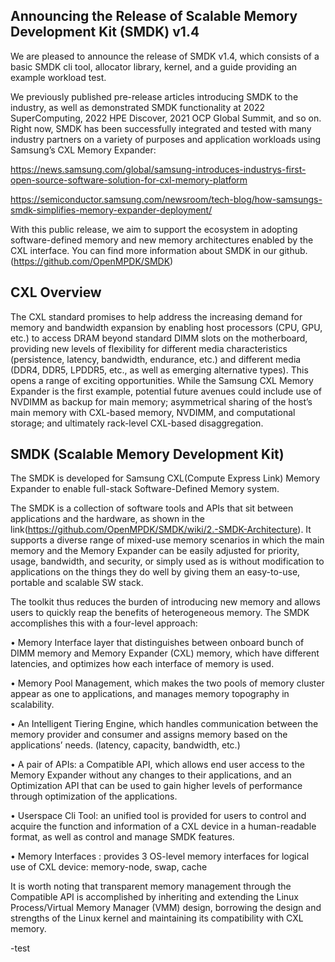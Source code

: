 ## Announcing the Release of Scalable Memory Development Kit (SMDK) v1.4

We are pleased to announce the release of SMDK v1.4, which consists of a basic SMDK cli tool, allocator library, kernel, and a guide providing an example workload test.

We previously published pre-release articles introducing SMDK to the industry, as well as demonstrated SMDK functionality at 2022 SuperComputing, 2022 HPE Discover, 2021 OCP Global Summit, and so on.
Right now, SMDK has been successfully integrated and tested with many industry partners on a variety of purposes and application workloads using Samsung’s CXL Memory Expander:

https://news.samsung.com/global/samsung-introduces-industrys-first-open-source-software-solution-for-cxl-memory-platform

https://semiconductor.samsung.com/newsroom/tech-blog/how-samsungs-smdk-simplifies-memory-expander-deployment/

With this public release, we aim to support the ecosystem in adopting software-defined memory and new memory architectures enabled by the CXL interface.
You can find more information about SMDK in our github.  (https://github.com/OpenMPDK/SMDK)



## CXL Overview

The CXL standard promises to help address the increasing demand for memory and bandwidth expansion by enabling host processors (CPU, GPU, etc.) to access DRAM beyond standard DIMM slots on the motherboard, providing new levels of flexibility for different media characteristics (persistence, latency, bandwidth, endurance, etc.) and different media (DDR4, DDR5, LPDDR5, etc., as well as emerging alternative types). This opens a range of exciting opportunities. While the Samsung CXL Memory Expander is the first example, potential future avenues could include use of NVDIMM as backup for main memory; asymmetrical sharing of the host’s main memory with CXL-based memory, NVDIMM, and computational storage; and ultimately rack-level CXL-based disaggregation.


## SMDK (Scalable Memory Development Kit)

The SMDK is developed for Samsung CXL(Compute Express Link) Memory Expander to enable full-stack Software-Defined Memory system.

The SMDK is a collection of software tools and APIs that sit between applications and the hardware, as shown in the link(https://github.com/OpenMPDK/SMDK/wiki/2.-SMDK-Architecture). It supports a diverse range of mixed-use memory scenarios in which the main memory and the Memory Expander can be easily adjusted for priority, usage, bandwidth, and security, or simply used as is without modification to applications on the things they do well by giving them an easy-to-use, portable and scalable SW stack.

The toolkit thus reduces the burden of introducing new memory and allows users to quickly reap the benefits of heterogeneous memory. The SMDK accomplishes this with a four-level approach:

• Memory Interface layer that distinguishes between onboard bunch of DIMM memory and Memory Expander (CXL) memory, which have different latencies, and optimizes how each interface of memory is used.

• Memory Pool Management, which makes the two pools of memory cluster appear as one to applications, and manages memory topography in scalability.

• An Intelligent Tiering Engine, which handles communication between the memory provider and consumer and assigns memory based on the applications’ needs. (latency, capacity, bandwidth, etc.)

• A pair of APIs: a Compatible API, which allows end user access to the Memory Expander without any changes to their applications, and an Optimization API that can be used to gain higher levels of performance through optimization of the applications.

• Userspace Cli Tool: an unified tool is provided for users to control and acquire the function and information of a CXL device in a human-readable format, as well as control and manage SMDK features.

• Memory Interfaces : provides 3 OS-level memory interfaces for logical use of CXL device: memory-node, swap, cache

It is worth noting that transparent memory management through the Compatible API is accomplished by inheriting and extending the Linux Process/Virtual Memory Manager (VMM) design, borrowing the design and strengths of the Linux kernel and maintaining its compatibility with CXL memory.

-test



